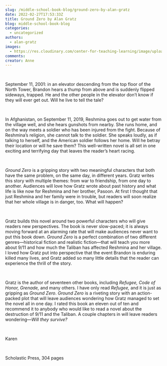 ```yaml
---
slug: /middle-school-book-blog/ground-zero-by-alan-gratz
date: 2022-02-27T17:53:33Z
title: Ground Zero by Alan Gratz
blog: middle-school-book-blog
categories:
  - uncategorized
authors:
  - alan-gratz
images:
  - https://res.cloudinary.com/center-for-teaching-learning/image/upload/v1659658256/Ground-Zero-678x1024.jpeg.jpg
comments:
creator: Anne
---
```


<div class="wp-block-image"><figure class="alignleft size-large is-resized"/></div>
<!-- /wp:image --><br /><!-- wp:paragraph -->
<p>September 11, 2001: in an elevator descending from the top floor of the North Tower, Brandon hears a thump from above and is suddenly flipped sideways, trapped. He and the other people in the elevator don’t know if they will ever get out. Will he live to tell the tale? </p>
<!-- /wp:paragraph --><br /><!-- wp:paragraph -->
<p>In Afghanistan, on September 11, 2019, Reshmina goes out to get water from the village well, and she hears gunshots from nearby. She runs home, and on the way meets a soldier who has been injured from the fight. Because of Reshmina’s religion, she cannot talk to the soldier. She speaks loudly, as if talking to herself, and the American soldier follows her home. Will he betray their location or will he save them? This well-written novel is all set in one exciting and terrifying day that leaves the reader’s heart racing.</p>
<!-- /wp:paragraph --><br /><!-- wp:paragraph -->
<p><em>Ground Zero </em>is a gripping story with two meaningful characters that both have the same problem, on the same day, in different years. Gratz writes this story with multiple themes: from war to friendship, from one day to another. Audiences will love how Gratz wrote about past history and what life is like now for Reshmina and her brother, Pasoon. At first I thought that just Reshmina and her family were in trouble, but readers will soon realize that her whole village is in danger, too. What will happen?</p>
<!-- /wp:paragraph --><br /><!-- wp:paragraph -->
<p>Gratz builds this novel around two powerful characters who will give readers new perspectives. The book is never slow-paced; it is always moving forward at an alarming rate that will make audiences never want to put this book down. <em>Ground Zero </em>is a perfect combination of two different genres—historical fiction and realistic fiction—that will teach you more about 9/11 and how much the Taliban has affected Reshmina and her village. I loved how Gratz put into perspective that the event Brandon is enduring killed many lives, and Gratz added so many little details that the reader can experience the thrill of the story.</p>
<!-- /wp:paragraph --><br /><!-- wp:paragraph -->
<p>Gratz is the author of seventeen other books, including <em>Refugee, Code of Honor, Grenade, </em>and many others. I have only read <em>Refugee, </em>and it is just as gripping as <em>Ground Zero</em>. <em>Ground Zero </em>is a riveting story with an action-packed plot that will leave audiences wondering how Gratz managed to set the novel all in one day. I rated this book an eleven out of ten and recommend it to anybody who would like to read a novel about the destruction of 9/11 and the Taliban. A couple chapters in will leave readers wondering—<em>Will they survive?</em></p>
<!-- /wp:paragraph --><br /><!-- wp:paragraph -->
<p>Karen </p>
<!-- /wp:paragraph --><br /><!-- wp:paragraph -->
<p>Scholastic Press, 304 pages</p>
<!-- /wp:paragraph -->
